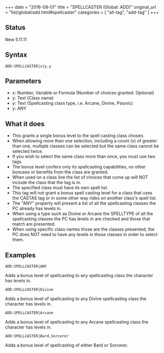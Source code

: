 +++
date = "2016-08-01"
title = "SPELLCASTER (Global: ADD)"
original_url = "list/global/add.html#spellcaster"
categories = [ "all-tag", "add-tag" ]
+++

## Status

New 5.11.11

## Syntax

`ADD:SPELLCASTER|x|y,y`

## Parameters

-   x: Number, Variable or Formula (Number of
    choices granted. Optional)
-   y: Text (Class name)
-   y: Text (Spellcasting class type, i.e. Arcane,
    Divine, Psionic)
-   y: ANY



What it does
------------

-   This grants a single bonus level to the spell casting class chosen.
-   When allowing more than one selection, including a count (x) of
    greater than one, multiple classes can be selected but the same
    class cannot be selected twice.
-   If you wish to select the same class more than once, you must use
    two tags.
-   The bonus level confers only its spellcasting capabilities, no other
    bonuses or benefits from the class are granted.
-   When used on a class line the list of choices that come up will NOT
    include the class that the tag is in.
-   The specified class must have its own spell list.
-   This tag will not grant a bonus spell casting level for a class that
    uses the CASTAS tag or in some other way rides on another class's
    spell list.
-   The "ANY" property will present a list of all the spellcasting
    classes the PC already has levels in.
-   When using a type such as Divine or Arcane the SPELLTYPE of all the
    spellcasting classes the PC has levels in are checked and those that
    match are presented.
-   When using specific class names those are the classes presented, the
    PC does NOT need to have any levels in those classes in order to
    select them.

Examples
--------

`ADD:SPELLCASTER|ANY`

Adds a bonus level of spellcasting to any spellcasting class the
character has levels in.

`ADD:SPELLCASTER|Divine`

Adds a bonus level of spellcasting to any Divine spellcasting class the
character has levels in.

`ADD:SPELLCASTER|Arcane`

Adds a bonus level of spellcasting to any Arcane spellcasting class the
character has levels in.

`ADD:SPELLCASTER|Bard,Sorcerer`

Adds a bonus level of spellcasting of either Bard or Sorcerer.

